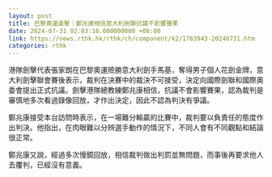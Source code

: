 ```yaml
---
layout: post
title: 巴黎奧運直擊｜鄭兆康相信意大利劍聯抗議不影響賽果
date: 2024-07-31 02:03:18.000000000 +08:00
link: https://news.rthk.hk/rthk/ch/component/k2/1763943-20240731.htm
categories: rthk
---
```


港隊劍擊代表張家朗在巴黎奧運險勝意大利劍手馬基，奪得男子個人花劍金牌，意大利劍擊聯會賽後表示，裁判在決賽中的裁決不可接受，決定向國際劍聯和國際奧委會提出正式抗議。劍擊港隊總教練鄭兆康相信，抗議不會影響賽果，認為裁判是審慎地多次看過錄像回放，才作出決定，因此不認為判決有爭議。

鄭兆康接受本台訪問時表示，在一場難分輸贏的比賽中，裁判要以負責任的態度作出判決。他指出，在肉眼難以分辨選手動作的情況下，不同人會有不同觀點和結論很正常。

鄭兆康又說，經過多次慢鏡回放，相信裁判做出判罰並無問題，而事後再要求他人去覆判，已經沒有意義。
